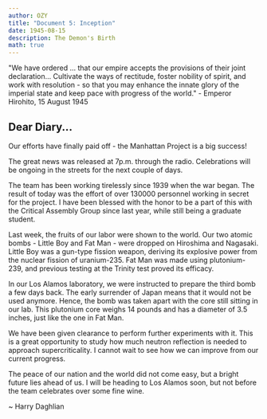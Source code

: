 ```yaml
---
author: OZY
title: "Document 5: Inception"
date: 1945-08-15
description: The Demon's Birth
math: true
---
```

"We have ordered ... that our empire accepts the provisions of their joint declaration... Cultivate the ways of rectitude, foster nobility of spirit, and work with resolution - so that you may enhance the innate glory of the imperial state and keep pace with progress of the world." - Emperor Hirohito, 15 August 1945

## Dear Diary...

Our efforts have finally paid off - the Manhattan Project is a big success!

The great news was released at 7p.m. through the radio. Celebrations will be ongoing in the streets for the next couple of days.

The team has been working tirelessly since 1939 when the war began. The result of today was the effort of over 130000 personnel working in secret for the project. I have been blessed with the honor to be a part of this with the Critical Assembly Group since last year, while still being a graduate student.

Last week, the fruits of our labor were shown to the world. Our two atomic bombs - Little Boy and Fat Man - were dropped on Hiroshima and Nagasaki. Little Boy was a gun-type fission weapon, deriving its explosive power from the nuclear fission of uranium-235. Fat Man was made using plutonium-239, and previous testing at the Trinity test proved its efficacy.

In our Los Alamos laboratory, we were instructed to prepare the third bomb a few days back. The early surrender of Japan means that it would not be used anymore. Hence, the bomb was taken apart with the core still sitting in our lab. This plutonium core weighs 14 pounds and has a diameter of 3.5 inches, just like the one in Fat Man.

We have been given clearance to perform further experiments with it. This is a great opportunity to study how much neutron reflection is needed to approach supercriticality. I cannot wait to see how we can improve from our current progress.

The peace of our nation and the world did not come easy, but a bright future lies ahead of us. I will be heading to Los Alamos soon, but not before the team celebrates over some fine wine.

~ Harry Daghlian
